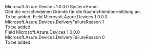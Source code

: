 <Type Name="DeliveryFailureReason" FullName="Microsoft.Azure.Devices.DeliveryFailureReason">
  <TypeSignature Language="C#" Value="public enum DeliveryFailureReason" />
  <TypeSignature Language="ILAsm" Value=".class public auto ansi sealed DeliveryFailureReason extends System.Enum" />
  <TypeSignature Language="DocId" Value="T:Microsoft.Azure.Devices.DeliveryFailureReason" />
  <TypeSignature Language="VB.NET" Value="Public Enum DeliveryFailureReason" />
  <TypeSignature Language="F#" Value="type DeliveryFailureReason = " />
  <AssemblyInfo>
    <AssemblyName>Microsoft.Azure.Devices</AssemblyName>
    <AssemblyVersion>1.0.0.0</AssemblyVersion>
  </AssemblyInfo>
  <Base>
    <BaseTypeName>System.Enum</BaseTypeName>
  </Base>
  <Docs>
    <summary>
            Gibt die verschiedenen Gründe für die Nachrichtenübermittlung an.
            </summary>
    <remarks>To be added.</remarks>
  </Docs>
  <Members>
    <Member MemberName="DeliveryCountExceeded">
      <MemberSignature Language="C#" Value="DeliveryCountExceeded" />
      <MemberSignature Language="ILAsm" Value=".field public static literal valuetype Microsoft.Azure.Devices.DeliveryFailureReason DeliveryCountExceeded = int32(1)" />
      <MemberSignature Language="DocId" Value="F:Microsoft.Azure.Devices.DeliveryFailureReason.DeliveryCountExceeded" />
      <MemberSignature Language="VB.NET" Value="DeliveryCountExceeded" />
      <MemberSignature Language="F#" Value="DeliveryCountExceeded = 1" Usage="Microsoft.Azure.Devices.DeliveryFailureReason.DeliveryCountExceeded" />
      <MemberType>Field</MemberType>
      <AssemblyInfo>
        <AssemblyName>Microsoft.Azure.Devices</AssemblyName>
        <AssemblyVersion>1.0.0.0</AssemblyVersion>
      </AssemblyInfo>
      <ReturnValue>
        <ReturnType>Microsoft.Azure.Devices.DeliveryFailureReason</ReturnType>
      </ReturnValue>
      <MemberValue>1</MemberValue>
      <Docs>
        <summary>To be added.</summary>
      </Docs>
    </Member>
    <Member MemberName="TimeToLiveExpired">
      <MemberSignature Language="C#" Value="TimeToLiveExpired" />
      <MemberSignature Language="ILAsm" Value=".field public static literal valuetype Microsoft.Azure.Devices.DeliveryFailureReason TimeToLiveExpired = int32(0)" />
      <MemberSignature Language="DocId" Value="F:Microsoft.Azure.Devices.DeliveryFailureReason.TimeToLiveExpired" />
      <MemberSignature Language="VB.NET" Value="TimeToLiveExpired" />
      <MemberSignature Language="F#" Value="TimeToLiveExpired = 0" Usage="Microsoft.Azure.Devices.DeliveryFailureReason.TimeToLiveExpired" />
      <MemberType>Field</MemberType>
      <AssemblyInfo>
        <AssemblyName>Microsoft.Azure.Devices</AssemblyName>
        <AssemblyVersion>1.0.0.0</AssemblyVersion>
      </AssemblyInfo>
      <ReturnValue>
        <ReturnType>Microsoft.Azure.Devices.DeliveryFailureReason</ReturnType>
      </ReturnValue>
      <MemberValue>0</MemberValue>
      <Docs>
        <summary>To be added.</summary>
      </Docs>
    </Member>
  </Members>
</Type>
